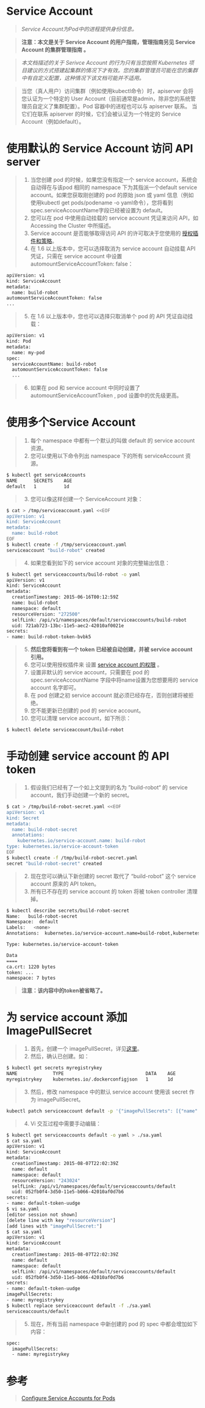 # Service Account
> _Service Account为Pod中的进程提供身份信息。_    

> **注意：本文是关于 Service Account 的用户指南，管理指南另见 Service Account 的集群管理指南 。**    

> _本文档描述的关于 Serivce Account 的行为只有当您按照 Kubernetes 项目建议的方式搭建起集群的情况下才有效。您的集群管理员可能在您的集群中有自定义配置，这种情况下该文档可能并不适用。_    

> 当您（真人用户）访问集群（例如使用kubectl命令）时，apiserver 会将您认证为一个特定的 User Account（目前通常是admin，除非您的系统管理员自定义了集群配置）。Pod 容器中的进程也可以与 apiserver 联系。 当它们在联系 apiserver 的时候，它们会被认证为一个特定的 Service Account（例如default）。   

# 使用默认的 Service Account 访问 API server
> 1. 当您创建 pod 的时候，如果您没有指定一个 service account，系统会自动得在与该pod 相同的 namespace 下为其指派一个default service account。如果您获取刚创建的 pod 的原始 json 或 yaml 信息（例如使用kubectl get pods/podename -o yaml命令），您将看到spec.serviceAccountName字段已经被设置为 default。   
> 2. 您可以在 pod 中使用自动挂载的 service account 凭证来访问 API，如 Accessing the Cluster 中所描述。   
> 3. Service account 是否能够取得访问 API 的许可取决于您使用的 [授权插件和策略](https://kubernetes.io/docs/reference/access-authn-authz/authorization/#a-quick-note-on-service-accounts)。   
> 4. 在 1.6 以上版本中，您可以选择取消为 service account 自动挂载 API 凭证，只需在 service account 中设置 automountServiceAccountToken: false：   
```bash
apiVersion: v1
kind: ServiceAccount
metadata:
  name: build-robot
automountServiceAccountToken: false
...
```
> 5. 在 1.6 以上版本中，您也可以选择只取消单个 pod 的 API 凭证自动挂载：   
```bash
apiVersion: v1
kind: Pod
metadata:
  name: my-pod
spec:
  serviceAccountName: build-robot
  automountServiceAccountToken: false
  ...
```
> 6. 如果在 pod 和 service account 中同时设置了 automountServiceAccountToken , pod 设置中的优先级更高。

# 使用多个Service Account
> 1. 每个 namespace 中都有一个默认的叫做 default 的 service account 资源。   
> 2. 您可以使用以下命令列出 namespace 下的所有 serviceAccount 资源。   
```bash
$ kubectl get serviceAccounts
NAME      SECRETS    AGE
default   1          1d
```
> 3. 您可以像这样创建一个 ServiceAccount 对象：   
```bash
$ cat > /tmp/serviceaccount.yaml <<EOF
apiVersion: v1
kind: ServiceAccount
metadata:
  name: build-robot
EOF
$ kubectl create -f /tmp/serviceaccount.yaml
serviceaccount "build-robot" created
```
> 4. 如果您看到如下的 service account 对象的完整输出信息：   
```bash
$ kubectl get serviceaccounts/build-robot -o yaml
apiVersion: v1
kind: ServiceAccount
metadata:
  creationTimestamp: 2015-06-16T00:12:59Z
  name: build-robot
  namespace: default
  resourceVersion: "272500"
  selfLink: /api/v1/namespaces/default/serviceaccounts/build-robot
  uid: 721ab723-13bc-11e5-aec2-42010af0021e
secrets:
- name: build-robot-token-bvbk5
```
> 5. **然后您将看到有一个 token 已经被自动创建，并被 service account 引用。**   
> 6. 您可以使用授权插件来 设置 [service account 的权限](https://kubernetes.io/docs/reference/access-authn-authz/authorization/#a-quick-note-on-service-accounts) 。   
> 7. 设置非默认的 service account，只需要在 pod 的spec.serviceAccountName 字段中将name设置为您想要用的 service account 名字即可。   
> 8. 在 pod 创建之初 service account 就必须已经存在，否则创建将被拒绝。   
> 9. 您不能更新已创建的 pod 的 service account。   
> 10. 您可以清理 service account，如下所示：   
```bash
$ kubectl delete serviceaccount/build-robot
```

# 手动创建 service account 的 API token
> 1. 假设我们已经有了一个如上文提到的名为 ”build-robot“ 的 service account，我们手动创建一个新的 secret。   
```bash
$ cat > /tmp/build-robot-secret.yaml <<EOF
apiVersion: v1
kind: Secret
metadata:
  name: build-robot-secret
  annotations: 
    kubernetes.io/service-account.name: build-robot
type: kubernetes.io/service-account-token
EOF
$ kubectl create -f /tmp/build-robot-secret.yaml
secret "build-robot-secret" created
```
> 2. 现在您可以确认下新创建的 secret 取代了 “build-robot” 这个 service account 原来的 API token。   
> 3. 所有已不存在的 service account 的 token 将被 token controller 清理掉。   
```bash
$ kubectl describe secrets/build-robot-secret 
Name:   build-robot-secret
Namespace:  default
Labels:   <none>
Annotations:  kubernetes.io/service-account.name=build-robot,kubernetes.io/service-account.uid=870ef2a5-35cf-11e5-8d06-005056b45392

Type: kubernetes.io/service-account-token

Data
====
ca.crt: 1220 bytes
token: ...
namespace: 7 bytes
```
> **注意：该内容中的token被省略了。**

# 为 service account 添加 ImagePullSecret
> 1. 首先，创建一个 imagePullSecret，详见[这里](https://kubernetes.io/docs/concepts/containers/images/#specifying-imagepullsecrets-on-a-pod)。   
> 2. 然后，确认已创建。如：   
```bash
$ kubectl get secrets myregistrykey
NAME             TYPE                              DATA    AGE
myregistrykey    kubernetes.io/.dockerconfigjson   1       1d
```
> 3. 然后，修改 namespace 中的默认 service account 使用该 secret 作为 imagePullSecret。   
```bash
kubectl patch serviceaccount default -p '{"imagePullSecrets": [{"name": "myregistrykey"}]}'
```
> 4. Vi 交互过程中需要手动编辑：   
```bash
$ kubectl get serviceaccounts default -o yaml > ./sa.yaml
$ cat sa.yaml
apiVersion: v1
kind: ServiceAccount
metadata:
  creationTimestamp: 2015-08-07T22:02:39Z
  name: default
  namespace: default
  resourceVersion: "243024"
  selfLink: /api/v1/namespaces/default/serviceaccounts/default
  uid: 052fb0f4-3d50-11e5-b066-42010af0d7b6
secrets:
- name: default-token-uudge
$ vi sa.yaml
[editor session not shown]
[delete line with key "resourceVersion"]
[add lines with "imagePullSecret:"]
$ cat sa.yaml
apiVersion: v1
kind: ServiceAccount
metadata:
  creationTimestamp: 2015-08-07T22:02:39Z
  name: default
  namespace: default
  selfLink: /api/v1/namespaces/default/serviceaccounts/default
  uid: 052fb0f4-3d50-11e5-b066-42010af0d7b6
secrets:
- name: default-token-uudge
imagePullSecrets:
- name: myregistrykey
$ kubectl replace serviceaccount default -f ./sa.yaml
serviceaccounts/default
```
> 5. 现在，所有当前 namespace 中新创建的 pod 的 spec 中都会增加如下内容：   
```bash
spec:
  imagePullSecrets:
  - name: myregistrykey
```

# 参考
> [Configure Service Accounts for Pods](https://kubernetes.io/docs/tasks/configure-pod-container/configure-service-account/)



